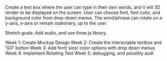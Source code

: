 Create a text box where the user can type in their own words, and it will 3D render to be displayed on the screen. User can choose font, font color, and background color from drop-down menus. The word/phrase can rotate on a y-axis, x-axis or remain stationary, up to the user. 

Stretch goals: Add audio, and use three.js library.

Week 1: Create Mockup Design
Week 2: Create the interactable textbox and ‘GO’ button
Week 3: Add font/ size/ color options with drop down menus
Week 4: Implement Rotating Text 
Week 5: debugging, and possibly audi
